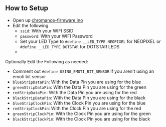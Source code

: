 How to Setup
---
- Open up [chromance-firmware.ino](https://github.com/ZackFreedman/Chromance/blob/main/chromance-firmware/chromance-firmware.ino)
- Edit the following
  - `ssid`: With your WIFI SSID
  - `password`: With your WIFI Password
  - Set your LED Type to `#define __LED_TYPE NEOPIXEL` for NEOPIXEL or `#define __LED_TYPE DOTSTAR` for DOTSTAR LEDS
  - 

Optionally Edit the Following as needed:
  - Comment out `#define USING_EMOTI_BIT_SENSOR` if you aren't using an emoti bit sensor
  - `blueStripDataPin`: With the Data Pin you are using for the blue
  - `greenStripDataPin`: With the Data Pin you are using for the green
  - `redStripDataPin`: With the Data Pin you are using for the red
  - `blackStripDataPin`: With the Data Pin you are using for the black
  - `blueStripClockPin`: With the Clock Pin you are using for the blue
  - `redStripClockPin`: With the Clock Pin you are using for the red
  - `greenStripClockPin`: With the Clock Pin you are using for the green
  - `blackStripClockPin`: With the Clock Pin you are using for the black